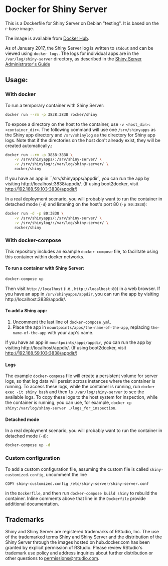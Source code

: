 Docker for Shiny Server
=======================

This is a Dockerfile for Shiny Server on Debian "testing". It is based on the r-base image.

The image is available from [Docker Hub](https://registry.hub.docker.com/u/rocker/shiny/).

As of January 2017, the Shiny Server log is written to `stdout` and can be viewed using `docker logs`. The logs for individual apps are in the `/var/log/shiny-server` directory, as described in the [Shiny Server Administrator's Guide]( http://docs.rstudio.com/shiny-server/#application-error-logs)

## Usage:

### With docker

To run a temporary container with Shiny Server:

```sh
docker run --rm -p 3838:3838 rocker/shiny
```

To expose a directory on the host to the container, use `-v <host_dir>:<container_dir>`. The following command will use one `/srv/shinyapps` as the Shiny app directory and `/srv/shinylog` as the directory for Shiny app logs. Note that if the directories on the host don't already exist, they will be created automatically.:

```sh
docker run --rm -p 3838:3838 \
    -v /srv/shinyapps/:/srv/shiny-server/ \
    -v /srv/shinylog/:/var/log/shiny-server/ \
    rocker/shiny
```

If you have an app in ``/srv/shinyapps/appdir`, you can run the app by visiting http://localhost:3838/appdir/. (If using boot2docker, visit http://192.168.59.103:3838/appdir/)

In a real deployment scenario, you will probably want to run the container in detached mode (`-d`) and listening on the host's port 80 (`-p 80:3838`):

```sh
docker run -d -p 80:3838 \
    -v /srv/shinyapps/:/srv/shiny-server/ \
    -v /srv/shinylog/:/var/log/shiny-server/ \
    rocker/shiny
```

### With docker-compose

This repository includes an example `docker-compose` file, to facilitate using this container within docker networks.

#### To run a container with Shiny Server:

```sh
docker-compose up
```

Then visit `http://localhost` (i.e., `http://localhost:80`) in a web browser. If you have an app in `/srv/shinyapps/appdir`, you can run the app by visiting http://localhost:3838/appdir/.

#### To add a Shiny app:

1. Uncomment the last line of `docker-compose.yml`.
1. Place the app in `mountpoints/apps/the-name-of-the-app`, replacing `the-name-of-the-app` with your app's name.

If you have an app in `mountpoints/apps/appdir`, you can run the app by visiting http://localhost/appdir/. (If using boot2docker, visit http://192.168.59.103:3838/appdir/)

#### Logs

The example `docker-compose` file will create a persistent volume for server logs, so that log data will persist across instances where the container is running. To access these logs, while the container is running, run `docker exec -it shiny bash` and then `ls /var/log/shiny-server` to see the available logs. To copy these logs to the host system for inspection, while the container is running, you can use, for example, `docker cp shiny:/var/log/shiny-server ./logs_for_inspection`.

#### Detached mode

In a real deployment scenario, you will probably want to run the container in detached mode (`-d`):

```sh
docker-compose up -d
```

### Custom configuration

To add a custom configuration file, assuming the custom file is called `shiny-customized.config`, uncomment the line

```
COPY shiny-customized.config /etc/shiny-server/shiny-server.conf
```

in the `Dockerfile`, and then run `docker-compose build shiny` to rebuild the container. Inline comments above that line in the `Dockerfile` provide additional documentation.

## Trademarks

Shiny and Shiny Server are registered trademarks of RStudio, Inc. The use of the trademarked terms Shiny and Shiny Server and the distribution of the Shiny Server through the images hosted on hub.docker.com has been granted by explicit permission of RStudio. Please review RStudio's trademark use policy and address inquiries about further distribution or other questions to permissions@rstudio.com.
